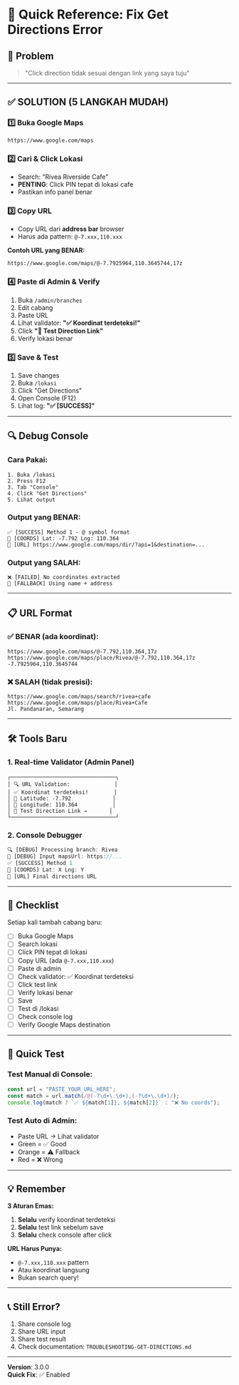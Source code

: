 # 🎯 Quick Reference: Fix Get Directions Error

## 🚨 Problem
> "Click direction tidak sesuai dengan link yang saya tuju"

---

## ✅ SOLUTION (5 LANGKAH MUDAH)

### 1️⃣ Buka Google Maps
```
https://www.google.com/maps
```

### 2️⃣ Cari & Click Lokasi
- Search: "Rivea Riverside Cafe"
- **PENTING**: Click PIN tepat di lokasi cafe
- Pastikan info panel benar

### 3️⃣ Copy URL
- Copy URL dari **address bar** browser
- Harus ada pattern: `@-7.xxx,110.xxx`

**Contoh URL yang BENAR:**
```
https://www.google.com/maps/@-7.7925964,110.3645744,17z
```

### 4️⃣ Paste di Admin & Verify
1. Buka `/admin/branches`
2. Edit cabang
3. Paste URL
4. Lihat validator: **"✅ Koordinat terdeteksi!"**
5. Click **"🧪 Test Direction Link"**
6. Verify lokasi benar

### 5️⃣ Save & Test
1. Save changes
2. Buka `/lokasi`
3. Click "Get Directions"
4. Open Console (F12)
5. Lihat log: **"✅ [SUCCESS]"**

---

## 🔍 Debug Console

### Cara Pakai:
```
1. Buka /lokasi
2. Press F12
3. Tab "Console"
4. Click "Get Directions"
5. Lihat output
```

### Output yang BENAR:
```
✅ [SUCCESS] Method 1 - @ symbol format
📌 [COORDS] Lat: -7.792 Lng: 110.364
🔗 [URL] https://www.google.com/maps/dir/?api=1&destination=...
```

### Output yang SALAH:
```
❌ [FAILED] No coordinates extracted
🔄 [FALLBACK] Using name + address
```

---

## 📋 URL Format

### ✅ BENAR (ada koordinat):
```
https://www.google.com/maps/@-7.792,110.364,17z
https://www.google.com/maps/place/Rivea/@-7.792,110.364,17z
-7.7925964,110.3645744
```

### ❌ SALAH (tidak presisi):
```
https://www.google.com/maps/search/rivea+cafe
https://www.google.com/maps/place/Rivea+Cafe
Jl. Pandanaran, Semarang
```

---

## 🛠️ Tools Baru

### 1. Real-time Validator (Admin Panel)
```
┌─────────────────────────────────┐
│ 🔍 URL Validation:              │
│ ✅ Koordinat terdeteksi!        │
│ 📍 Latitude: -7.792             │
│ 📍 Longitude: 110.364           │
│ 🧪 Test Direction Link →       │
└─────────────────────────────────┘
```

### 2. Console Debugger
```javascript
🔍 [DEBUG] Processing branch: Rivea
📍 [DEBUG] Input mapsUrl: https://...
✅ [SUCCESS] Method 1
📌 [COORDS] Lat: X Lng: Y
🔗 [URL] Final directions URL
```

---

## 🎯 Checklist

Setiap kali tambah cabang baru:

- [ ] Buka Google Maps
- [ ] Search lokasi
- [ ] Click PIN tepat di lokasi
- [ ] Copy URL (ada `@-7.xxx,110.xxx`)
- [ ] Paste di admin
- [ ] Check validator: ✅ Koordinat terdeteksi
- [ ] Click test link
- [ ] Verify lokasi benar
- [ ] Save
- [ ] Test di /lokasi
- [ ] Check console log
- [ ] Verify Google Maps destination

---

## 🚀 Quick Test

### Test Manual di Console:
```javascript
const url = "PASTE_YOUR_URL_HERE";
const match = url.match(/@(-?\d+\.\d+),(-?\d+\.\d+)/);
console.log(match ? `✅ ${match[1]}, ${match[2]}` : "❌ No coords");
```

### Test Auto di Admin:
- Paste URL → Lihat validator
- Green = ✅ Good
- Orange = ⚠️ Fallback
- Red = ❌ Wrong

---

## 💡 Remember

**3 Aturan Emas:**
1. **Selalu** verify koordinat terdeteksi
2. **Selalu** test link sebelum save
3. **Selalu** check console after click

**URL Harus Punya:**
- `@-7.xxx,110.xxx` pattern
- Atau koordinat langsung
- Bukan search query!

---

## 📞 Still Error?

1. Share console log
2. Share URL input
3. Share test result
4. Check documentation: `TROUBLESHOOTING-GET-DIRECTIONS.md`

---

**Version**: 3.0.0  
**Quick Fix**: ✅ Enabled
